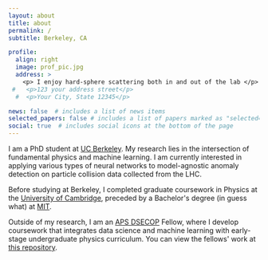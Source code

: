```yaml
---
layout: about
title: about
permalink: /
subtitle: Berkeley, CA

profile:
  align: right
  image: prof_pic.jpg
  address: >
    <p> I enjoy hard-sphere scattering both in and out of the lab </p>
 #   <p>123 your address street</p>
  #  <p>Your City, State 12345</p>

news: false  # includes a list of news items
selected_papers: false # includes a list of papers marked as "selected={true}"
social: true  # includes social icons at the bottom of the page
---
```


I am a PhD student at [UC Berkeley](https://physics.berkeley.edu/). My research lies in the intersection of fundamental physics and machine learning. I am currently interested in applying various types of neural networks to model-agnostic anomaly detection on particle collision data collected from the LHC.

Before studying at Berkeley, I completed graduate coursework in Physics at the [University of Cambridge](https://www.phy.cam.ac.uk/), preceded by a Bachelor's degree (in guess what) at [MIT](https://physics.mit.edu/).

Outside of my research, I am an [APS DSECOP](https://dsecop.org/) Fellow, where I develop coursework that integrates data science and machine learning with early-stage undergraduate physics curriculum. You can view the fellows' work at [this repository](https://github.com/GDS-Education-Community-of-Practice/DSECOP). 
